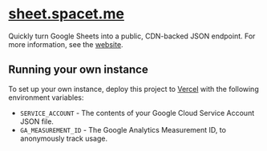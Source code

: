 # [sheet.spacet.me](https://sheet.spacet.me)

Quickly turn Google Sheets into a public, CDN-backed JSON endpoint.
For more information, see the [website](https://sheet.spacet.me).

## Running your own instance

To set up your own instance, deploy this project to [Vercel](https://vercel.com/) with the following environment variables:

- `SERVICE_ACCOUNT` - The contents of your Google Cloud Service Account JSON file.
- `GA_MEASUREMENT_ID` - The Google Analytics Measurement ID, to anonymously track usage.

